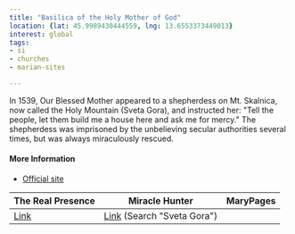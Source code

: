 ```yaml
---
title: "Basilica of the Holy Mother of God"
location: {lat: 45.9989430444559, lng: 13.6553373449013}
interest: global
tags:
- si
- churches
- marian-sites

---
```



In 1539, Our Blessed Mother appeared to a shepherdess on Mt. Skalnica, now called the Holy Mountain (Sveta Gora), and instructed her: "Tell the people, let them build me a house here and ask me for mercy." The shepherdess was imprisoned by the unbelieving secular authorities several times, but was always miraculously rescued.

#### More Information

* [Official site](https://svetagora.si/)


| The Real Presence | Miracle Hunter | MaryPages |
| --- | --- | --- |
| [Link](http://www.therealpresence.org/eucharst/misc/BVM/137_SVETA_GORA_60x96.pdf) | [Link](https://www.miraclehunter.com/marian_apparitions/approved_apparitions/apparitions_1500-1599.html) (Search "Sveta Gora") |  |





